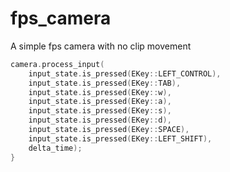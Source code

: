 # fps_camera
A simple fps camera with no clip movement

```cpp
camera.process_input(
    input_state.is_pressed(EKey::LEFT_CONTROL),
    input_state.is_pressed(EKey::TAB),
    input_state.is_pressed(EKey::w),
    input_state.is_pressed(EKey::a),
    input_state.is_pressed(EKey::s),
    input_state.is_pressed(EKey::d),
    input_state.is_pressed(EKey::SPACE),
    input_state.is_pressed(EKey::LEFT_SHIFT),
    delta_time);
}
```
